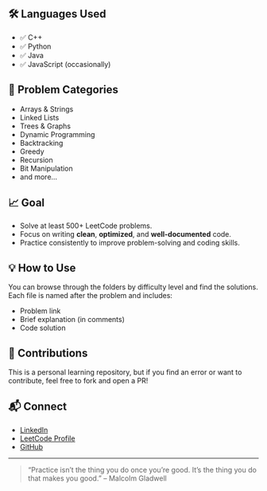 
## 🛠️ Languages Used

- ✅ C++
- ✅ Python
- ✅ Java
- ✅ JavaScript (occasionally)

## 🧩 Problem Categories

- Arrays & Strings
- Linked Lists
- Trees & Graphs
- Dynamic Programming
- Backtracking
- Greedy
- Recursion
- Bit Manipulation
- and more...

## 📈 Goal

- Solve at least 500+ LeetCode problems.
- Focus on writing **clean**, **optimized**, and **well-documented** code.
- Practice consistently to improve problem-solving and coding skills.

## 💡 How to Use

You can browse through the folders by difficulty level and find the solutions. Each file is named after the problem and includes:
- Problem link
- Brief explanation (in comments)
- Code solution

## 🌟 Contributions

This is a personal learning repository, but if you find an error or want to contribute, feel free to fork and open a PR!

## 📬 Connect

- [LinkedIn](https://www.linkedin.com/in/shreya-khaire-5932b127a/)
- [LeetCode Profile](https://leetcode.com/u/ShreyaKhaire123/)
- [GitHub](https://github.com/ShreyaKhaire0429)

---

> “Practice isn’t the thing you do once you’re good. It’s the thing you do that makes you good.” – Malcolm Gladwell

